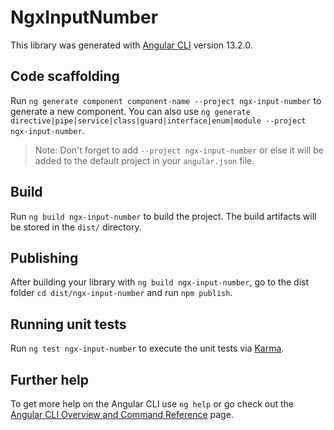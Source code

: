 # NgxInputNumber

This library was generated with [Angular CLI](https://github.com/angular/angular-cli) version 13.2.0.

## Code scaffolding

Run `ng generate component component-name --project ngx-input-number` to generate a new component. You can also use `ng generate directive|pipe|service|class|guard|interface|enum|module --project ngx-input-number`.
> Note: Don't forget to add `--project ngx-input-number` or else it will be added to the default project in your `angular.json` file. 

## Build

Run `ng build ngx-input-number` to build the project. The build artifacts will be stored in the `dist/` directory.

## Publishing

After building your library with `ng build ngx-input-number`, go to the dist folder `cd dist/ngx-input-number` and run `npm publish`.

## Running unit tests

Run `ng test ngx-input-number` to execute the unit tests via [Karma](https://karma-runner.github.io).

## Further help

To get more help on the Angular CLI use `ng help` or go check out the [Angular CLI Overview and Command Reference](https://angular.io/cli) page.
